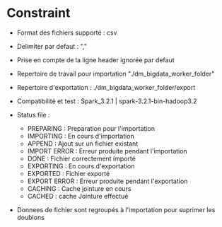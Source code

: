 # Constraint

- Format des fichiers supporté : csv

- Delimiter par defaut : ","

- Prise en compte de la ligne header ignorée par defaut

- Repertoire de travail pour importation "./dm_bigdata_worker_folder"

- Repertoire d'exportation : ./dm_bigdata_worker_folder/export

- Compatibilité et test : Spark_3.2.1 | spark-3.2.1-bin-hadoop3.2

- Status file : 
    * PREPARING : Preparation pour l'importation
    * IMPORTING : En cours d'importation
    * APPEND : Ajout sur un fichier existant
    * IMPORT ERROR : Erreur produite pendant l'importation
    * DONE : Fichier correctement importé
    * EXPORTING : En cours d'exportation
    * EXPORTED : Fichier exporté
    * EXPORT ERROR : Erreur produite pendant l'exportation
    * CACHING : Cache jointure en cours
    * CACHED : cache Jointure effectué

- Donnees de fichier sont regroupés à l'importation pour suprimer les doublons
